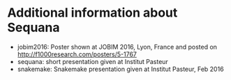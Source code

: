 # Additional information about Sequana 



- jobim2016: Poster shown at JOBIM 2016, Lyon, France and posted on http://f1000research.com/posters/5-1767
- sequana: short presentation given at Institut Pasteur
- snakemake: Snakemake presentation given at Institut Pasteur, Feb 2016

